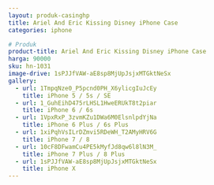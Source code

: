 ```yaml
---
layout: produk-casinghp
title: Ariel And Eric Kissing Disney iPhone Case
categories: iphone

# Produk
product-title: Ariel And Eric Kissing Disney iPhone Case
harga: 90000
sku: hn-1031
image-drive: 1sPJJfVAW-aE8sp8MjUpJsjxMTGktNeSx
gallery:
  - url: 1TmpqNze0_P5pcnd0PH_X6ylicgIuJcEy
    title: iPhone 5 / 5s / SE
  - url: 1_GuhEihD475rLHSL1HweERUkT8t2piar
    title: iPhone 6 / 6s
  - url: 1VpxRxP_3zvmKZu1DWa6M0ElsnlpdYjNa
    title: iPhone 6 Plus / 6s Plus
  - url: 1xiPqhVsILrDZmvi5RDeWH_T2AMyHRV6G
    title: iPhone 7 / 8
  - url: 10cF8DFwamCu4PE5kMyfJd8qw6l8lN3M_
    title: iPhone 7 Plus / 8 Plus
  - url: 1sPJJfVAW-aE8sp8MjUpJsjxMTGktNeSx
    title: iPhone X
---
```

